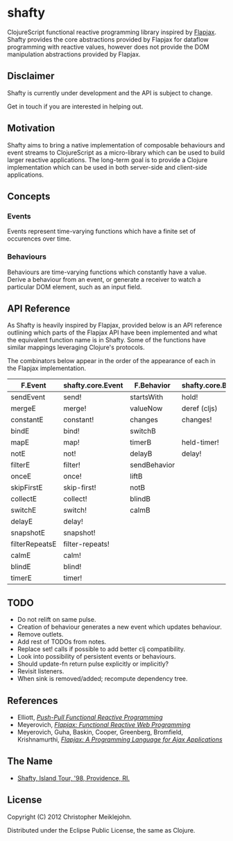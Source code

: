 # shafty

ClojureScript functional reactive programming library inspired by [Flapjax](http://www.flapjax-lang.com/).  Shafty provides the core abstractions provided by Flapjax for dataflow programming with reactive values, however does not provide the DOM manipulation abstractions provided by Flapjax.

## Disclaimer

Shafty is currently under development and the API is subject to change.

Get in touch if you are interested in helping out.

## Motivation

Shafty aims to bring a native implementation of composable behaviours and event streams to ClojureScript as a micro-library which can be used to build larger reactive applications.  The long-term goal is to provide a Clojure implementation which can be used in both server-side and client-side applications.

## Concepts

### Events

Events represent time-varying functions which have a finite set of
occurences over time.

### Behaviours

Behaviours are time-varying functions which constantly have a value.
Derive a behaviour from an event, or generate a receiver to watch a
particular DOM element, such as an input field.

## API Reference

As Shafty is heavily inspired by Flapjax, provided below is an API reference outlining which parts of the Flapjax API have been implemented and what the equivalent function name is in Shafty.  Some of the functions have similar mappings leveraging Clojure's protocols.

The combinators below appear in the order of the appearance of each in the Flapjax implementation.

F.Event         | shafty.core.Event | F.Behavior   | shafty.core.Behaviour
--------------- | ----------------- | ------------ | ---------------------
sendEvent       | send!             | startsWith   | hold!
mergeE          | merge!            | valueNow     | deref (cljs)
constantE       | constant!         | changes      | changes!
bindE           | bind!             | switchB      |
mapE            | map!              | timerB       | held-timer!
notE            | not!              | delayB       | delay!
filterE         | filter!           | sendBehavior |
onceE           | once!             | liftB        |
skipFirstE      | skip-first!       | notB         |
collectE        | collect!          | blindB       |
switchE         | switch!           | calmB        |
delayE          | delay!
snapshotE       | snapshot!
filterRepeatsE  | filter-repeats!
calmE           | calm!
blindE          | blind!
timerE          | timer!

## TODO

* Do not relift on same pulse.
* Creation of behaviour generates a new event which updates behaviour.
* Remove outlets.
* Add rest of TODOs from notes.
* Replace set! calls if possible to add better clj compatibility.
* Look into possibility of persistent events or behaviours.
* Should update-fn return pulse explicitly or implicitly?
* Revisit listeners.
* When sink is removed/added; recompute dependency tree.

## References

* Elliott, [_Push-Pull Functional Reactive Programming_](http://dl.acm.org/citation.cfm?id=1596643)
* Meyerovich, [_Flapjax: Functional Reactive Web Programming_](http://www.cs.brown.edu/research/pubs/theses/ugrad/2007/lmeyerov.pdf)
* Meyerovich, Guha, Baskin, Cooper, Greenberg, Bromfield,  Krishnamurthi, [_Flapjax: A Programming Language for Ajax Applications_](http://dl.acm.org/citation.cfm?id=1640091)

## The Name

* [Shafty, Island Tour, '98, Providence, RI.](http://www.youtube.com/watch?v=AZO2_u0jmZk)

## License

Copyright (C) 2012 Christopher Meiklejohn.

Distributed under the Eclipse Public License, the same as Clojure.
